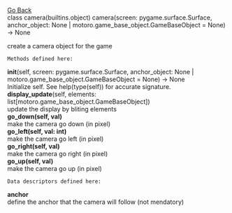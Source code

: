 [Go Back][index] <br>
class camera(builtins.object)
   	camera(screen: pygame.surface.Surface, anchor_object: None | motoro.game_base_object.GameBaseObject = None) -&gt; None


create a camera object for the game


 	Methods defined here:
__init__(self, screen: pygame.surface.Surface, anchor_object: None | motoro.game_base_object.GameBaseObject = None) -> None<br>
Initialize self.
See help(type(self)) for accurate signature. <br>
**display_update**(self, elements: list[motoro.game_base_object.GameBaseObject]) <br>
update the display by bliting elements <br>
**go_down(self, val)** <br>
make the camera go down (in pixel) <br>
**go_left(self, val: int)** <br>
make the camera go left (in pixel) <br>
**go_right(self, val)** <br>
make the camera go right (in pixel) <br>
**go_up(self, val)** <br>
make the camera go up (in pixel) <br>

	Data descriptors defined here:
**anchor** <br>
define the anchor that the camera will follow (not mendatory) <br>

[index]: ./index_EN.md